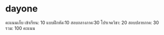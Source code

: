 # dayone
คะแนนเก็บ
เข้าเรียน: 10
แบบฝึกหัด:10
สอบกลางภาค:30
โปรเจควิชา: 20
สอบปลายภาค: 30
รวม: 100 คะแนน
